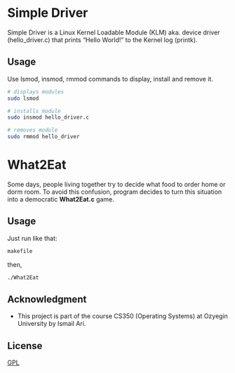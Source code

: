 # Simple Driver

Simple Driver is a Linux Kernel Loadable Module (KLM) aka. device driver (hello_driver.c) that prints
“Hello World!” to the Kernel log (printk).

## Usage

Use lsmod, insmod, rmmod commands to display, install and remove it.

```bash
# displays modules
sudo lsmod

# installs module
sudo insmod hello_driver.c

# removes module
sudo rmmod hello_driver
```
# What2Eat
Some days, people living together try to decide what food to order home or dorm room. To
avoid this confusion, program decides to turn this situation into a democratic **What2Eat.c** game.

## Usage
Just run like that:
```bash
makefile
```
then,
```bash
./What2Eat
```

## Acknowledgment
* This project is part of the course CS350 (Operating Systems) at Ozyegin University by Ismail Ari.

## License
[GPL](https://www.gnu.org/licenses/gpl-3.0.html)
